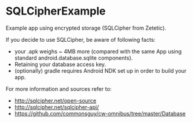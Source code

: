 SQLCipherExample
================

Example app using encrypted storage (SQLCipher from Zetetic).

If you decide to use SQLCipher, be aware of following facts:

- your .apk weighs ~ 4MB more (compared with the same App using standard android.database.sqlite components).
- Retaining your database access key.
- (optionally) gradle requires Android NDK set up in order to build your app.

For more information and sources refer to:
- http://sqlcipher.net/open-source
- http://sqlcipher.net/sqlcipher-api/
- https://github.com/commonsguy/cw-omnibus/tree/master/Database